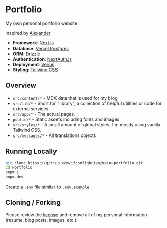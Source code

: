 
# Portfolio

My own personal portfolio website

Inspired by [Alexander](https://github.com/alex289)

- **Framework**: [Next.js](https://nextjs.org/)
- **Database**: [Vercel Postgres](https://vercel.com)
- **ORM**: [Drizzle](https://orm.drizzle.team/)
- **Authentication**: [NextAuth.js](https://next-auth.js.org/)
- **Deployment**: [Vercel](https://vercel.com)
- **Styling**: [Tailwind CSS](https://tailwindcss.com/)

## Overview

- `src/content/*` - MDX data that is used for my blog
- `src/lib/*` - Short for "library", a collection of helpful utilities or code for external services.
- `src/app/*` - The actual pages.
- `public/*` - Static assets including fonts and images.
- `src/styles/*` - A small amount of global styles. I'm mostly using vanilla Tailwind CSS.
- `src/messages/*` - All translations objects

## Running Locally

```bash
git clone https://github.com/ifconfigbrian/main-portfolio.git
cd Portfolio
pnpm i
pnpm dev
```

Create a `.env` file similar to [`.env.example`](https://github.com/ifconfigbrian/main-ortfolio/blob/main/.env.example)

## Cloning / Forking

Please review the [license](https://github.com/ifconfigbrian/main-portfolio/blob/main/LICENSE) and remove all of my personal information (resume, blog posts, images, etc.).
